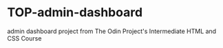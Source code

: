 # TOP-admin-dashboard
admin dashboard project from The Odin Project's Intermediate HTML and CSS Course
